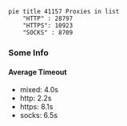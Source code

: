 
```mermaid
pie title 41157 Proxies in list
    "HTTP" : 28797
    "HTTPS": 10923
    "SOCKS" : 8709
```

### Some Info
#### Average Timeout

- mixed: 4.0s
- http: 2.2s
- https: 8.1s
- socks: 6.5s